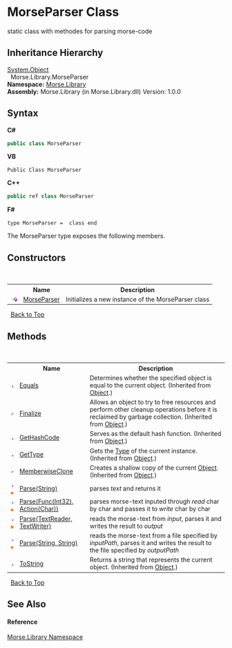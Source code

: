 # MorseParser Class
 

static class with methodes for parsing morse-code


## Inheritance Hierarchy
<a href="http://msdn2.microsoft.com/en-us/library/e5kfa45b" target="_blank">System.Object</a><br />&nbsp;&nbsp;Morse.Library.MorseParser<br />
**Namespace:**&nbsp;<a href="801abe08-078d-b77b-a26e-079471cb2cf3">Morse.Library</a><br />**Assembly:**&nbsp;Morse.Library (in Morse.Library.dll) Version: 1.0.0

## Syntax

**C#**<br />
``` C#
public class MorseParser
```

**VB**<br />
``` VB
Public Class MorseParser
```

**C++**<br />
``` C++
public ref class MorseParser
```

**F#**<br />
``` F#
type MorseParser =  class end
```

The MorseParser type exposes the following members.


## Constructors
&nbsp;<table><tr><th></th><th>Name</th><th>Description</th></tr><tr><td>![Public method](media/pubmethod.gif "Public method")</td><td><a href="702022d6-7315-d372-1475-19a3a0ced041">MorseParser</a></td><td>
Initializes a new instance of the MorseParser class</td></tr></table>&nbsp;
<a href="#morseparser-class">Back to Top</a>

## Methods
&nbsp;<table><tr><th></th><th>Name</th><th>Description</th></tr><tr><td>![Public method](media/pubmethod.gif "Public method")</td><td><a href="http://msdn2.microsoft.com/en-us/library/bsc2ak47" target="_blank">Equals</a></td><td>
Determines whether the specified object is equal to the current object.
 (Inherited from <a href="http://msdn2.microsoft.com/en-us/library/e5kfa45b" target="_blank">Object</a>.)</td></tr><tr><td>![Protected method](media/protmethod.gif "Protected method")</td><td><a href="http://msdn2.microsoft.com/en-us/library/4k87zsw7" target="_blank">Finalize</a></td><td>
Allows an object to try to free resources and perform other cleanup operations before it is reclaimed by garbage collection.
 (Inherited from <a href="http://msdn2.microsoft.com/en-us/library/e5kfa45b" target="_blank">Object</a>.)</td></tr><tr><td>![Public method](media/pubmethod.gif "Public method")</td><td><a href="http://msdn2.microsoft.com/en-us/library/zdee4b3y" target="_blank">GetHashCode</a></td><td>
Serves as the default hash function.
 (Inherited from <a href="http://msdn2.microsoft.com/en-us/library/e5kfa45b" target="_blank">Object</a>.)</td></tr><tr><td>![Public method](media/pubmethod.gif "Public method")</td><td><a href="http://msdn2.microsoft.com/en-us/library/dfwy45w9" target="_blank">GetType</a></td><td>
Gets the <a href="http://msdn2.microsoft.com/en-us/library/42892f65" target="_blank">Type</a> of the current instance.
 (Inherited from <a href="http://msdn2.microsoft.com/en-us/library/e5kfa45b" target="_blank">Object</a>.)</td></tr><tr><td>![Protected method](media/protmethod.gif "Protected method")</td><td><a href="http://msdn2.microsoft.com/en-us/library/57ctke0a" target="_blank">MemberwiseClone</a></td><td>
Creates a shallow copy of the current <a href="http://msdn2.microsoft.com/en-us/library/e5kfa45b" target="_blank">Object</a>.
 (Inherited from <a href="http://msdn2.microsoft.com/en-us/library/e5kfa45b" target="_blank">Object</a>.)</td></tr><tr><td>![Public method](media/pubmethod.gif "Public method")![Static member](media/static.gif "Static member")</td><td><a href="8a1369da-1943-9b98-17b5-293985de552c">Parse(String)</a></td><td>
parses *text* and returns it</td></tr><tr><td>![Public method](media/pubmethod.gif "Public method")![Static member](media/static.gif "Static member")</td><td><a href="d9d6603f-d2d9-ec57-17db-13ee073aa65c">Parse(Func(Int32), Action(Char))</a></td><td>
parses morse-text inputed through *read* char by char and passes it to *write* char by char</td></tr><tr><td>![Public method](media/pubmethod.gif "Public method")![Static member](media/static.gif "Static member")</td><td><a href="aa43b578-0a39-b676-df0d-e6efd4df13b5">Parse(TextReader, TextWriter)</a></td><td>
reads the morse-text from *input*, parses it and writes the result to *output*</td></tr><tr><td>![Public method](media/pubmethod.gif "Public method")![Static member](media/static.gif "Static member")</td><td><a href="810e19e4-05e5-9de1-1e01-cf6245115ad1">Parse(String, String)</a></td><td>
reads the morse-text from a file specified by *inputPath*, parses it and writes the result to the file specified by *outputPath*</td></tr><tr><td>![Public method](media/pubmethod.gif "Public method")</td><td><a href="http://msdn2.microsoft.com/en-us/library/7bxwbwt2" target="_blank">ToString</a></td><td>
Returns a string that represents the current object.
 (Inherited from <a href="http://msdn2.microsoft.com/en-us/library/e5kfa45b" target="_blank">Object</a>.)</td></tr></table>&nbsp;
<a href="#morseparser-class">Back to Top</a>

## See Also


#### Reference
<a href="801abe08-078d-b77b-a26e-079471cb2cf3">Morse.Library Namespace</a><br />